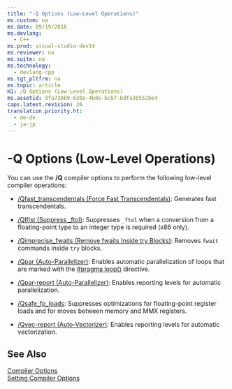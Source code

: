 ```yaml
---
title: "-Q Options (Low-Level Operations)"
ms.custom: na
ms.date: 09/19/2016
ms.devlang: 
  - C++
ms.prod: visual-studio-dev14
ms.reviewer: na
ms.suite: na
ms.technology: 
  - devlang-cpp
ms.tgt_pltfrm: na
ms.topic: article
H1: /Q Options (Low-Level Operations)
ms.assetid: 9fa738b9-630a-4bde-bc87-bdfa30552be4
caps.latest.revision: 26
translation.priority.ht: 
  - de-de
  - ja-jp
---
```

# -Q Options (Low-Level Operations)
You can use the **/Q** compiler options to perform the following low-level compiler operations:  
  
-   [/Qfast_transcendentals (Force Fast Transcendentals)](../vs140/-Qfast_transcendentals--Force-Fast-Transcendentals-.md): Generates fast transcendentals.  
  
-   [/QIfist (Suppress _ftol)](../Topic/-QIfist%20\(Suppress%20_ftol\).md): Suppresses `_ftol` when a conversion from a floating-point type to an integer type is required (x86 only).  
  
-   [/Qimprecise_fwaits (Remove fwaits Inside try Blocks)](../vs140/-Qimprecise_fwaits--Remove-fwaits-Inside-Try-Blocks-.md): Removes `fwait` commands inside `try` blocks.  
  
-   [/Qpar (Auto-Parallelizer)](../Topic/-Qpar%20\(Auto-Parallelizer\).md): Enables automatic parallelization of loops that are marked with the [#pragma loop()](../vs140/loop.md) directive.  
  
-   [/Qpar-report (Auto-Parallelizer)](../vs140/-Qpar-report--Auto-Parallelizer-Reporting-Level-.md): Enables reporting levels for automatic parallelization.  
  
-   [/Qsafe_fp_loads](../vs140/-Qsafe_fp_loads.md): Suppresses optimizations for floating-point register loads and for moves between memory and MMX registers.  
  
-   [/Qvec-report (Auto-Vectorizer)](../Topic/-Qvec-report%20\(Auto-Vectorizer%20Reporting%20Level\).md): Enables reporting levels for automatic vectorization.  
  
## See Also  
 [Compiler Options](../vs140/Compiler-Options.md)   
 [Setting Compiler Options](../vs140/Setting-Compiler-Options.md)